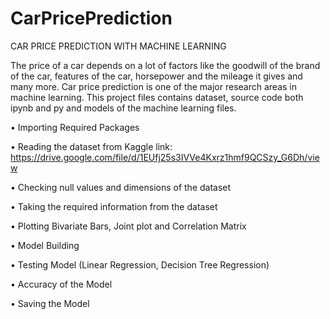 # CarPricePrediction

CAR PRICE PREDICTION WITH MACHINE LEARNING

The price of a car depends on a lot of factors like the goodwill of the brand of the car, features of the car, horsepower and the mileage it gives and many more. Car price prediction is one of the major research areas in machine learning. This project files contains dataset, source code both ipynb and py and models of the machine learning files.

• Importing Required Packages

• Reading the dataset from Kaggle link: https://drive.google.com/file/d/1EUfj25s3IVVe4Kxrz1hmf9QCSzy_G6Dh/view

• Checking null values and dimensions of the dataset

• Taking the required information from the dataset

• Plotting Bivariate Bars, Joint plot and Correlation Matrix

• Model Building

• Testing Model (Linear Regression, Decision Tree Regression)

• Accuracy of the Model

• Saving the Model
